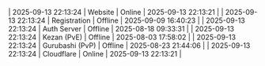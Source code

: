 | 2025-09-13 22:13:24 | Website | Online | 2025-09-13 22:13:21 |
| 2025-09-13 22:13:24 | Registration | Offline | 2025-09-09 16:40:23 |
| 2025-09-13 22:13:24 | Auth Server | Offline | 2025-08-18 09:33:31 |
| 2025-09-13 22:13:24 | Kezan (PvE) | Offline | 2025-08-03 17:58:02 |
| 2025-09-13 22:13:24 | Gurubashi (PvP) | Offline | 2025-08-23 21:44:06 |
| 2025-09-13 22:13:24 | Cloudflare | Online | 2025-09-13 22:13:21 |
